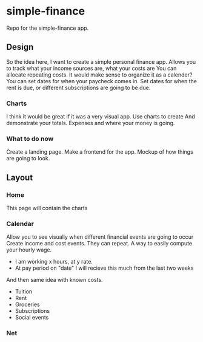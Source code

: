 # simple-finance
Repo for the simple-finance app. 

## Design
So the idea here, I want to create a simple personal finance app. 
Allows you to track what your income sources are, what your costs are
You can allocate repeating costs. 
It would make sense to organize it as a calender? You can set dates for when your paycheck comes in. 
Set dates for when the rent is due, or different subscriptions are going to be due. 

### Charts
I think it would be great if it was a very visual app. Use charts to create And demonstrate your totals. Expenses and where your money is going. 

### What to do now
Create a landing page. 
Make a frontend for the app. Mockup of how things are going to look. 

## Layout
### Home
This page will contain the charts

### Calendar
Allow you to see visually when different financial events are going to occur
Create income and cost events. They can repeat. 
A way to easily compute your hourly wage. 
  - I am working x hours, at y rate.
  - At pay period on "date" I will recieve this much from the last two weeks

And then same idea with known costs.
  - Tuition
  - Rent
  - Groceries
  - Subscriptions
  - Social events

### Net

